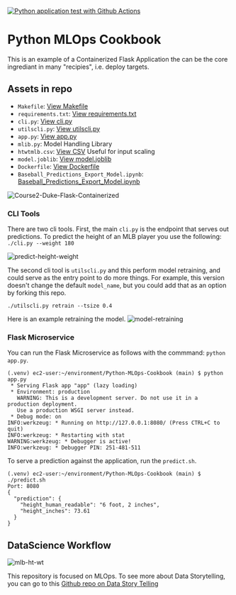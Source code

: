 [![Python application test with Github Actions](https://github.com/noahgift/Python-MLOps-Cookbook/actions/workflows/pythonapp.yml/badge.svg)](https://github.com/noahgift/Python-MLOps-Cookbook/actions/workflows/pythonapp.yml)


# Python MLOps Cookbook 
This is an example of a Containerized Flask Application the can be the core ingrediant in many "recipies", i.e. deploy targets.

## Assets in repo

* `Makefile`:  [View Makefile](https://github.com/noahgift/Python-MLOps-Cookbook/blob/main/Makefile)
* `requirements.txt`:  [View requirements.txt](https://github.com/noahgift/Python-MLOps-Cookbook/blob/main/requirements.txt)
* `cli.py`: [View cli.py](https://github.com/noahgift/Python-MLOps-Cookbook/blob/main/cli.py)
* `utilscli.py`: [View utilscli.py](https://github.com/noahgift/Python-MLOps-Cookbook/blob/main/utilscli.py)
* `app.py`:  [View app.py](https://github.com/noahgift/Python-MLOps-Cookbook/blob/main/app.py)
* `mlib.py`:  Model Handling Library
* `htwtmlb.csv`: [View CSV](https://github.com/noahgift/Python-MLOps-Cookbook/blob/main/htwtmlb.csv) Useful for input scaling
* `model.joblib`: [View model.joblib](https://github.com/noahgift/Python-MLOps-Cookbook/raw/781053e4d45ebeeb64ecdf2dc1b896b338530aab/model.joblib)
* `Dockerfile`:  [View Dockerfile](https://github.com/noahgift/Python-MLOps-Cookbook/blob/main/Dockerfile)
*  `Baseball_Predictions_Export_Model.ipynb`:  [Baseball_Predictions_Export_Model.ipynb](https://github.com/noahgift/Python-MLOps-Cookbook/blob/main/Baseball_Predictions_Export_Model.ipynb)

![Course2-Duke-Flask-Containerized](https://user-images.githubusercontent.com/58792/110816231-289cd880-8259-11eb-8ab7-45c4ef5190ad.png)

### CLI Tools

There are two cli tools.  First, the main `cli.py` is the endpoint that serves out predictions.
To predict the height of an MLB player you use the following: ` ./cli.py --weight 180`

![predict-height-weight](https://user-images.githubusercontent.com/58792/110970118-6c5e1380-8327-11eb-95b2-aeba679c0270.png)

The second cli tool is `utilscli.py` and this perform model retraining, and could serve as the entry point to do more things.
For example, this version doesn't change the default `model_name`, but you could add that as an option by forking this repo.

`./utilscli.py retrain --tsize 0.4`

Here is an example retraining the model.
![model-retraining](https://user-images.githubusercontent.com/58792/110986838-31b2a600-833c-11eb-977f-13143d4471c7.png)

### Flask Microservice

You can run the Flask Microservice as follows with the commmand: `python app.py`.

```
(.venv) ec2-user:~/environment/Python-MLOps-Cookbook (main) $ python app.py 
 * Serving Flask app "app" (lazy loading)
 * Environment: production
   WARNING: This is a development server. Do not use it in a production deployment.
   Use a production WSGI server instead.
 * Debug mode: on
INFO:werkzeug: * Running on http://127.0.0.1:8080/ (Press CTRL+C to quit)
INFO:werkzeug: * Restarting with stat
WARNING:werkzeug: * Debugger is active!
INFO:werkzeug: * Debugger PIN: 251-481-511
```

To serve a prediction against the application, run the `predict.sh`.


```
(.venv) ec2-user:~/environment/Python-MLOps-Cookbook (main) $ ./predict.sh                             
Port: 8080
{
  "prediction": {
    "height_human_readable": "6 foot, 2 inches", 
    "height_inches": 73.61
  }
}
```



## DataScience Workflow

![mlb-ht-wt](https://user-images.githubusercontent.com/58792/110829008-a7980e00-8265-11eb-883d-4a87fe6f0a84.png)

This repository is focused on MLOps.  To see more about Data Storytelling, you can go to this [Github repo on Data Story Telling](https://github.com/noahgift/data-story-telling)
